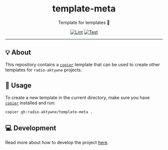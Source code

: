 <h1 align="center">template-meta</h1>

<div align="center">

Template for templates 🧶

[![Lint](https://github.com/radio-aktywne/template-meta/actions/workflows/lint.yaml/badge.svg)](https://github.com/radio-aktywne/template-meta/actions/workflows/lint.yaml)
[![Test](https://github.com/radio-aktywne/template-meta/actions/workflows/test.yaml/badge.svg)](https://github.com/radio-aktywne/template-meta/actions/workflows/test.yaml)

</div>

---

## 💡 About

This repository contains a [`copier`](https://copier.readthedocs.io) template
that can be used to create other templates for `radio-aktywne` projects.

## 📜 Usage

To create a new template in the current directory,
make sure you have [`copier`](https://copier.readthedocs.io) installed and run:

```sh
copier gh:radio-aktywne/template-meta .
```

## 💻 Development

Read more about how to develop the project
[here](https://github.com/radio-aktywne/template-meta/blob/main/CONTRIBUTING.md).
